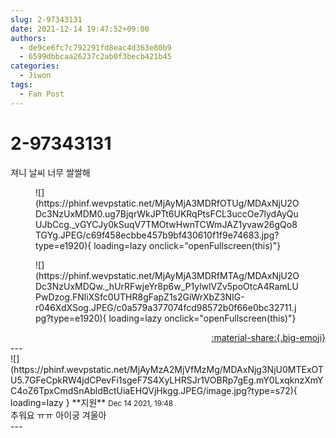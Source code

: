 ```yaml
---
slug: 2-97343131
date: 2021-12-14 19:47:52+09:00
authors:
  - de9ce6fc7c792291fd8eac4d363e80b9
  - 6599dbbcaa26237c2ab0f3becb421b45
categories:
  - Jiwon
tags:
  - Fan Post
---
```


# 2-97343131

<div class="post-container" markdown="1">
<div class="content-container md-sidebar__scrollwrap" markdown="1">

져니 날씨 너무 쌀쌀해
<figure markdown="1">
![](https://phinf.wevpstatic.net/MjAyMjA3MDRfOTUg/MDAxNjU2ODc3NzUxMDM0.ug7BjqrWkJPTt6UKRqPtsFCL3uccOe7lydAyQuUJbCcg._vGYCJy0kSuqV7TMOtwHwnTCWmJAZ1yvaw26gQo8TGYg.JPEG/c69f458ecbbe457b9bf430610f1f9e74683.jpg?type=e1920){ loading=lazy onclick="openFullscreen(this)"}
</figure>

<figure markdown="1">
![](https://phinf.wevpstatic.net/MjAyMjA3MDRfMTAg/MDAxNjU2ODc3NzUxMDQw._hUrRFwjeYr8p6w_P1ylwlVZv5poOtcA4RamLUPwDzog.FNliXSfc0UTHR8gFapZ1s2GiWrXbZ3NIG-r046XdXSog.JPEG/c0a579a377074fcd98572b0f66e0bc32711.jpg?type=e1920){ loading=lazy onclick="openFullscreen(this)"}
</figure>


</div>
</div>

<div style="text-align: right;" markdown="1">
<a href="https://weverse.io/fromis9/fanpost/2-97343131" style="text-align: right;">:material-share:{.big-emoji}</a>
</div>
---

<div class="comments-container md-sidebar__scrollwrap" markdown="1">
<div class="comment" markdown="1">
<div class='id-container' markdown="1">
![](https://phinf.wevpstatic.net/MjAyMzA2MjVfMzMg/MDAxNjg3NjU0MTExOTU5.7GFeCpkRW4jdCPevFi1sgeF7S4XyLHRSJr1VOBRp7gEg.mY0LxqknzXmYC4oZ6TpxCmdSnAbldBctUiaEHQVjHkgg.JPEG/image.jpg?type=s72){ loading=lazy }
**<span class="artist">지원</span>** <small>Dec 14 2021, 19:48</small><br>
</div>
<div class='comment-body' markdown="1">
추워요 ㅠㅠ 아이궁 겨울아 
</div>
</div>
</div>
---
